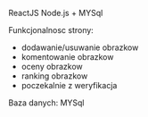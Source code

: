 ReactJS Node.js + MYSql

Funkcjonalnosc strony:

 - dodawanie/usuwanie obrazkow
 - komentowanie obrazkow
 - oceny obrazkow
 - ranking obrazkow
 - poczekalnie z weryfikacja

Baza danych:
MYSql



